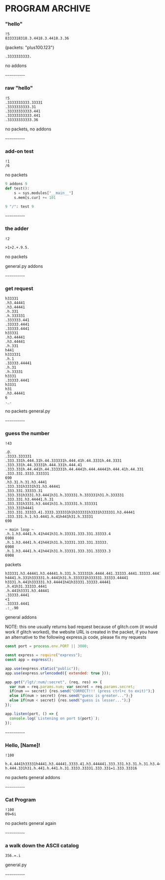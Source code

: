 # PROGRAM ARCHIVE

### "hello"

```
!5
8333318318.3.4418.3.4418.3.36
```

(packets: "plus100.123")
```
.3333333333.
```

no addons

--_-_-_-_-_-_-_-_-

### raw "hello"

```
!5
.3333333333.33331
.3333333333.31
.33333333333.441
.33333333333.441
.33333333333.36
```

no packets, no addons

--_-_-_-_-_-_-_-_-

### add-on test

```
!1
/6
```

no packets

```python
9 addons 9
def test():
    s = sys.modules["__main__"]
    s.mem[s.cur] += 101

9 "/": test 9
```

--_-_-_-_-_-_-_-_-

### the adder

```
!2

>1>2.+.9.5.
```

no packets

general.py addons

--_-_-_-_-_-_-_-_-

### get request

```
h33331
.h3.44441
.h3.44441
.h.331
.h.333331
.333333.441
.33333.4441
.33333.4441
h33331
.h3.44441
.h3.44441
.h.331
h441
h333331
.h.1
.33333.44441
.h.31
.h.33331
h3331
.33333.4441
h3331
h31
.h3.44441
6
._.
```

no packets
general.py

--_-_-_-_-_-_-_-_-

### guess the number

```
!43

.@.
.3333.333331
.333.331h.444.31h.44.333331h.444.41h.44.3331h.44.3331
.333.331h.44.33331h.444.331h.444.41
.333.331h.44.441h.44.333331h.44.4441h.444.44441h.444.41h.44.331
.333.331.3333.333331
690
.h3.31.h.31.h3.4441
.333.331h3331h31.h3.44441
.333.331.33333.31
.333.331h3331.h3.4441h31.h.333331.h.333331h31.h.333331
.333.331.h3.44441.h.31
.333.331h3331.h3.4441h31.h.333331.h.333331
.333.331h4441
.333.331.33333.41.3333.333331h1h333331h3331h333331.h3.44441
.333.331.h.1.h3.4441.h.41h441h31.h.33331
690

~ main loop ~
.h.1.h3.4441.h.41h441h31.h.33331.333.331.33333.4
6908
.h.1.h3.4441.h.41h441h31.h.33331.333.331.33333.
6908
.h.1.h3.4441.h.41h441h31.h.33331.333.331.33333.3
6908
```

packets
```
h33331.h3.44441.h3.44441.h.331.h.333331h.4444.441.33333.4441.33333.4441
h4441.h.331h333331.h.4441h31.h.333331h333331.33333.44441
h3331.h.441h333331.h3.44441h41h33331.33333.44441
.h.41h31.33333.4441
.h.441h3331.h3.44441
.33333.4441
<1
.33333.4441
.:_.90
```

general addons

NOTE: this one usually returns bad request because of glitch.com (it would work if glitch worked), the website URL is created in the packet, if you have an alternative to the following express.js code, please fix my requests

```javascript
const port = process.env.PORT || 3000;

const express = require("express");
const app = express();

app.use(express.static("public"));
app.use(express.urlencoded({ extended: true }));

app.get("/lgt/:num/:secret", (req, res) => { 
  var num = req.params.num; var secret = req.params.secret;
  if(num == secret) {res.send("CORRECT!!! (press ctrl+c to exit)");}
  else if(num > secret) {res.send("guess is greater...");}
  else if(num < secret) {res.send("guess is lesser...");}
});

app.listen(port, () => {
  console.log(`Listening on port ${port}`);
});
```

--_-_-_-_-_-_-_-_-

### Hello, \[Name\]!

```
!100

h.4.4441h33331h4441.h3.44441.3333.41.h3.444441.333.331.h3.31.h.31.h3.4441.h.33331.333.331.h.1h4441.h.41h31h.4444.33369
h.444.331h31.h.441.h.441.h.31.3333.33331.333.331=1.333.33316
```

no packets
general addons

--_-_-_-_-_-_-_-_-

### Cat Program

```
!100
09=6i
```

no packets
general again

--_-_-_-_-_-_-_-_-

### a walk down the ASCII catalog

```
356.=.i
```

general.py

--_-_-_-_-_-_-_-_-